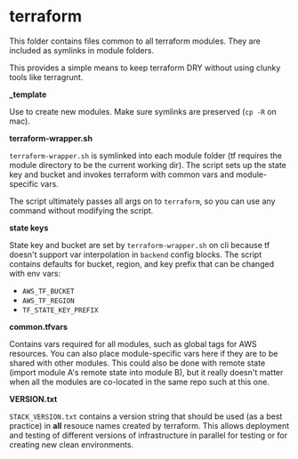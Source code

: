 # terraform

This folder contains files common to all terraform modules.  They are included as symlinks in module folders.

This provides a simple means to keep terraform DRY without using clunky tools like terragrunt.

**_template**

Use to create new modules.  Make sure symlinks are preserved (`cp -R` on mac).

**terraform-wrapper.sh**

`terraform-wrapper.sh` is symlinked into each module folder (tf requires the module directory to be the current working dir).  The script sets up the state key and bucket and invokes terraform with common vars and module-specific vars.

The script ultimately passes all args on to `terraform`, so you can use any command without modifying the script.

**state keys**

State key and bucket are set by `terraform-wrapper.sh` on cli because tf doesn't support var interpolation in `backend` config blocks.  The script contains defaults for bucket, region, and key prefix that can be changed with env vars:

* `AWS_TF_BUCKET`
* `AWS_TF_REGION`
* `TF_STATE_KEY_PREFIX`

**common.tfvars**

Contains vars required for all modules, such as global tags for AWS resources.  You can also place module-specific vars here if they are to be shared with other modules.  This could also be done with remote state (import module A's remote state into module B), but it really doesn't matter when all the modules are co-located in the same repo such at this one.

**VERSION.txt**

`STACK_VERSION.txt` contains a version string that should be used (as a best practice) in **all** resouce names created by terraform.  This allows deployment and testing of different versions of infrastructure in parallel for testing or for creating new clean environments.